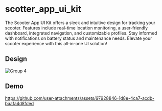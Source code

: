 
# scotter_app_ui_kit

The Scooter App UI Kit offers a sleek and intuitive design for tracking your scooter. Features include real-time location monitoring, a user-friendly dashboard, integrated navigation, and customizable profiles. Stay informed with notifications on battery status and maintenance needs. Elevate your scooter experience with this all-in-one UI solution!

## Design

![Group 4](https://github.com/user-attachments/assets/7928c0b4-3532-468a-9f59-d31a1646af18)

## Demo

https://github.com/user-attachments/assets/97928846-1d8e-4ca7-acdb-baafa4d8fded

